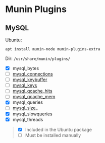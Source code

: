 # Munin Plugins

## MySQL

Ubuntu:
```
apt install munin-node munin-plugins-extra
```

Dir: `/usr/share/munin/plugins/`

* [x] mysql_bytes
* [ ] [mysql_connections](mysql_connections)
* [ ] [mysql_keybuffer](mysql_keybuffer)
* [ ] [mysql_keys](mysql_keys)
* [ ] [mysql_qcache_hits](mysql_qcache_hits)
* [ ] [mysql_qcache_mem](mysql_qcache_mem)
* [x] mysql_queries
* [ ] [mysql_size_](mysql_size_)
* [x] mysql_slowqueries
* [x] mysql_threads

> * [x] Included in the Ubuntu package
> * [ ] Must be installed manually